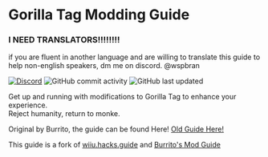 # Gorilla Tag Modding Guide


### I NEED TRANSLATORS!!!!!!!!
if you are fluent in another language and are willing to translate this guide to help non-english speakers, dm me on discord. @wspbran


[![Discord](https://img.shields.io/discord/810644499763691540)](https://discord.gg/b2MhDBAzTv) ![GitHub commit activity](https://img.shields.io/github/commit-activity/m/gorillatagmodguide/GorillaTag-Modding-Guide-2025) ![GitHub last updated](https://img.shields.io/github/last-commit/gorillatagmodguide/GorillaTag-Modding-Guide-2025)

Get up and running with modifications to Gorilla Tag to enhance your experience.  
Reject humanity, return to monke.

Original by Burrito, the guide can be found Here!
[Old Guide Here!](https://gorillatagmodding.burrito.software)

This guide is a fork of [wiiu.hacks.guide](https://wiiu.hacks.guide) and [Burrito's Mod Guide](https://gorillatagmodding.burrito.software)



